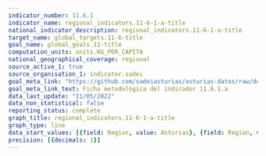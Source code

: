 ```yaml
---
indicator_number: 11.6.1
indicator_name: regional_indicators.11-6-1-a-title
national_indicator_description: regional_indicators.11-6-1-a-title
target_name: global_targets.11-6-title
goal_name: global_goals.11-title
computation_units: units.KG_PER_CAPITA
national_geographical_coverage: regional
source_active_1: true
source_organisation_1: indicator.sadei
goal_meta_link: "https://github.com/sadeiasturias/asturias-datos/raw/develop/descargas/metodologia/11.6.1.a.pdf"
goal_meta_link_text: Ficha metodológica del indicador 11.6.1.a
data_last_update: "11/05/2022"
data_non_statistical: false
reporting_status: complete
graph_title: regional_indicators.11-6-1-a-title
graph_type: line
data_start_values: [{field: Region, value: Asturias}, {field: Region, value: España}]
precision: [{decimals: 1}]
---
```

